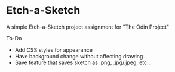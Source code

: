 # Etch-a-Sketch

A simple Etch-a-Sketch project assignment for "The Odin Project"

To-Do

- Add CSS styles for appearance
- Have background change without affecting drawing
- Save feature that saves sketch as .png, .jpg/.jpeg, etc...
